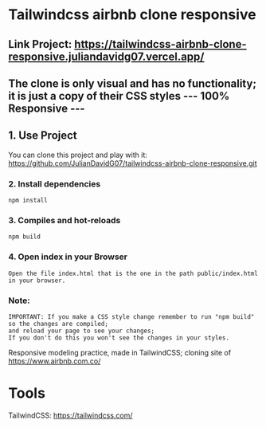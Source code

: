 # Tailwindcss airbnb clone responsive
## Link Project: https://tailwindcss-airbnb-clone-responsive.juliandavidg07.vercel.app/
## The clone is only visual and has no functionality; it is just a copy of their CSS styles  --- 100% Responsive ---


## 1. Use Project
You can clone this project and play with it: https://github.com/JulianDavidG07/tailwindcss-airbnb-clone-responsive.git


### 2. Install dependencies
```
npm install
```

### 3. Compiles and hot-reloads 
```
npm build
```

### 4. Open index in your Browser
```
Open the file index.html that is the one in the path public/index.html in your browser.
```

### Note:
```
IMPORTANT: If you make a CSS style change remember to run "npm build" so the changes are compiled; 
and reload your page to see your changes;
If you don't do this you won't see the changes in your styles.
```
Responsive modeling practice, made in TailwindCSS; cloning site of https://www.airbnb.com.co/

# Tools

TailwindCSS: https://tailwindcss.com/
